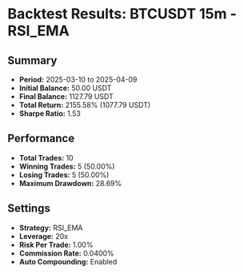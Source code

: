 
# Backtest Results: BTCUSDT 15m - RSI_EMA

## Summary
- **Period:** 2025-03-10 to 2025-04-09
- **Initial Balance:** 50.00 USDT
- **Final Balance:** 1127.79 USDT
- **Total Return:** 2155.58% (1077.79 USDT)
- **Sharpe Ratio:** 1.53

## Performance
- **Total Trades:** 10
- **Winning Trades:** 5 (50.00%)
- **Losing Trades:** 5 (50.00%)
- **Maximum Drawdown:** 28.69%

## Settings
- **Strategy:** RSI_EMA
- **Leverage:** 20x
- **Risk Per Trade:** 1.00%
- **Commission Rate:** 0.0400%
- **Auto Compounding:** Enabled
